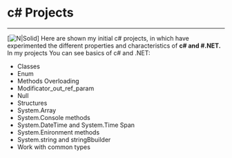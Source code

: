 # c# Projects

----
[![N|Solid](https://4.bp.blogspot.com/-v4s6ro7xOCc/V1_p8_-DiNI/AAAAAAAAB4w/XOCHIoxLeU0b5jUZVQ8AMED3jT1hwPs9gCLcB/s500/what%2Bis%2Bc-sharp%2Bprogramming.png)]
Here are shown my initial c# projects, in which have experimented the different properties and characteristics of **c# and #.NET.**  
In my projects You can see basics of c# and .NET:

  - Classes
  - Enum
  - Methods Overloading
  - Modificator_out_ref_param
  - Null
  - Structures
  - System.Array
  - System.Console methods
  - System.DateTime and System.Time Span
  - System.Enironment methods
  - System.string and stringBbuilder
  - Work with common types
